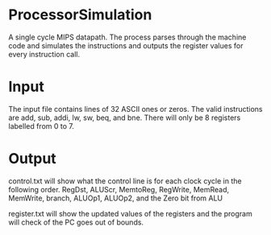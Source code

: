 # ProcessorSimulation
A single cycle MIPS datapath. The process parses through the machine code and simulates the instructions and outputs the register values for every instruction call.

# Input
The input file contains lines of 32 ASCII ones or zeros. The valid instructions are add, sub, addi, lw, sw, beq, and bne. There will only be 8 registers labelled from 0 to 7.

# Output
control.txt will show what the control line is for each clock cycle in the following order.
RegDst, ALUScr, MemtoReg, RegWrite, MemRead, MemWrite, branch, ALUOp1, ALUOp2, and the Zero bit from ALU

register.txt will show the updated values of the registers and the program will check of the PC goes out of bounds.
